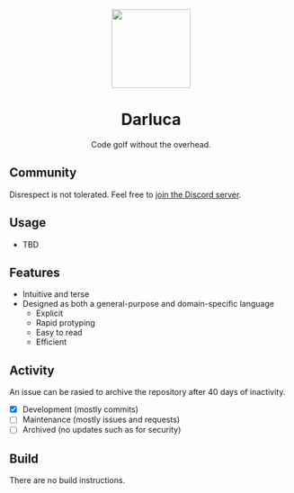 <div align=center>
  <img src=LOGO.svg height=140/>

  # Darluca

  Code golf without the overhead.
</div>

## Community

Disrespect is not tolerated. Feel free to [join the Discord server](https://discord.com/invite/C6NdvU5bzN).

## Usage

- TBD

## Features

- Intuitive and terse
- Designed as both a general-purpose and domain-specific language
  - Explicit
  - Rapid protyping
  - Easy to read
  - Efficient

## Activity

An issue can be rasied to archive the repository after 40 days of inactivity.

- [x] Development (mostly commits)
- [ ] Maintenance (mostly issues and requests)
- [ ] Archived (no updates such as for security)

## Build

There are no build instructions.
